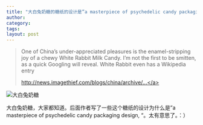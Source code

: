```yaml
---
title: "大白兔奶糖的糖纸的设计是”a masterpiece of psychedelic candy packaging design "
author:
category: 
tags: 
layout: post
---
```

<blockquote>

One of China’s under-appreciated pleasures is the enamel-stripping joy of a chewy White Rabbit Milk Candy. I’m not the first to be smitten, as a quick Googling will reveal. White Rabbit even has a Wikipedia entry

<a href="http://news.imagethief.com/blogs/china/archive/2007/10/17/deconstructing-the-white-rabbit-wrapper.aspx">http://news.imagethief.com/blogs/china/archive/...</a>

</blockquote>

<img src="http://www.speks.net/intl/wp-content/uploads/cupco/White%20Rabit/white_rabbit.jpg" alt="大白兔奶糖" />

大白兔奶糖，大家都知道。后面作者写了一些这个糖纸的设计为什么是”a masterpiece of psychedelic candy packaging design, “。太有意思了。：）

